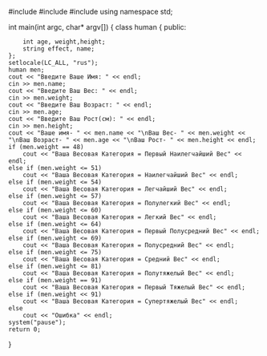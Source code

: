 #include <iostream>
#include <cstdlib>
#include <string>
using namespace std;



int main(int argc, char* argv[])
{
	class human {
	public:
		
		int age, weight,height;
		string effect, name;
	};
	setlocale(LC_ALL, "rus");
	human men;
	cout << "Введите Ваше Имя: " << endl;
	cin >> men.name;
	cout << "Введите Ваш Вес: " << endl;
	cin >> men.weight;
	cout << "Введите Ваш Возраст: " << endl;
	cin >> men.age;
	cout << "Введите Ваш Рост(см): " << endl;
	cin >> men.height;
	cout << "Ваше имя- " << men.name << "\nВаш Вес- " << men.weight << "\nВаш Возраст- " << men.age << "\nВаш Рост- " << men.height << endl;
	if (men.weight == 48)
		cout << "Ваша Весовая Категория = Первый Наилегчайший Вес" << endl;
	else if (men.weight <= 51)
		cout << "Ваша Весовая Категория = Наилегчайший Вес" << endl;
	else if (men.weight <= 54)
		cout << "Ваша Весовая Категория = Легчайший Вес" << endl;
	else if (men.weight <= 57)
		cout << "Ваша Весовая Категория = Полулегкий Вес" << endl;
	else if (men.weight <= 60)
		cout << "Ваша Весовая Категория = Легкий Вес" << endl;
	else if (men.weight <= 64)
		cout << "Ваша Весовая Категория = Первый Полусредний Вес" << endl;
	else if (men.weight <= 69)
		cout << "Ваша Весовая Категория = Полусредний Вес" << endl;
	else if (men.weight <= 75)
		cout << "Ваша Весовая Категория = Средний Вес" << endl;
	else if (men.weight <= 81)
		cout << "Ваша Весовая Категория = Полутяжелый Вес" << endl;
	else if (men.weight == 91)
		cout << "Ваша Весовая Категория = Первый Тяжелый Вес" << endl;
	else if (men.weight << 91)
		cout << "Ваша Весовая Категория = Супертяжелый Вес" << endl;
	else
		cout << "Ошибка" << endl;
	system("pause");
	return 0;
}
